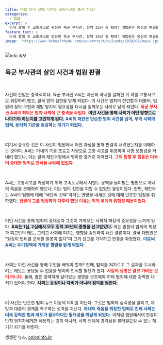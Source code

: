 ```yaml
---
title: 대법 아내 살해 사건과 교통사고의 충격 진실!
categories:
  - 법률
excerpt: >
  아내 살해 후 교통사고로 위장한 육군 부사관, 징역 35년 형 확정! 대법원은 원심의 판결을 그대로 인정하며 범행의 중대성과 태도를 고려해 사회로부터 격리해야 한다며 징벌적인 해석을 내렸다.
feature_text: >
  아내 살해 후 교통사고로 위장한 육군 부사관, 징역 35년 형 확정! 대법원은 원심의 판결을 그대로 인정하며 범행의 중대성과 태도를 고려해 사회로부터 격리해야 한다며 징벌적인 해석을 내렸다.
image: 'https://www.behealthy4u.com/wp-content/uploads/2024/06/news.jpg'
---
```


<p><img src="https://www.behealthy4u.com/wp-content/uploads/2024/06/news.jpg" alt="info 속보" /></p>

<h2 data-ke-size="size26">육군 부사관의 살인 사건과 법원 판결</h2>

<p data-ke-size="size16">&nbsp;</p>

<p>사건의 전말은 충격적이다. 육군 부사관 A씨는 자신의 아내를 살해한 뒤 이를 교통사고로 위장하려 했고, 결국 법의 심판을 받게 되었다. 이 사건은 범죄의 잔인함과 더불어, 법원의 정의 구현과 재발 방지의 필요성을 다시금 일깨우는 사례로 남게 되었다. <b><span style="color: #ee2323;">육군 부사관 A씨의 죄악은 법과 사회에 큰 충격을 주었다.</span></b> <b><span style="background-color: #21538527;">이번 사건을 통해 사회가 어떤 방향으로 나아가야 하는지를 고민하게 된다.</span></b> <b><span style="color: #1a5490;">A씨의 재판은 단순한 범죄 사건을 넘어, 우리 사회의 법적, 윤리적 기준을 점검하는 계기가 되었다.</span></b></p>

<p data-ke-size="size16">&nbsp;</p>

<p>여기서 중요한 것은 이 사건이 법원에서 어떤 과정을 통해 판결이 내려졌는지를 이해하는 것이다. A씨는 아내의 목을 조르고 차량으로 교통 사고를 위장하여 사망 보험금을 타내려 했으나, 이는 결국 재판과정에서 명확한 증거로 이어졌다. <b><span style="color: #ee2323;">그의 범행 후 행동은 더욱더 중대한 범죄로 인식될 수밖에 없었다.</span></b></p>

<p data-ke-size="size16">&nbsp;</p>

<p>A씨는 교통사고를 가장하기 위해 고속도로에서 시멘트 옹벽을 들이받는 방법으로 아내의 죽음을 은폐하려 했으나, 이는 법의 심판을 피할 수 없었던 결정이었다. 한편, 재판부는 A씨의 범행에 대해 “극단적 선택”이라는 변명을 내세운 것에 대해 단호한 입장을 취하였다. <b><span style="color: #ee2323;">법원이 그를 엄정하게 다루려 했던 이유는 죄의 무게와 위험성 때문이었다.</span></b> </p>

<p data-ke-size="size16">&nbsp;</p>

<p>이번 사건을 통해 범죄의 중대성과 그것이 가져오는 사회적 파장의 중요성을 느끼게 된다. <b><span style="background-color: #21538527;">A씨는 1심, 2심에서 모두 징역 35년의 중형을 선고받았다.</span></b> 이는 법원이 범죄의 특성과 피고인의 태도, 그리고 사회에 미치는 영향을 감안하여 내린 결론이다. 결국 대법원은 “원심이 법리를 오해한 잘못이 없다”며 그의 상고를 기각하고 판결을 확정했다. <b><span style="color: #1a5490;">이로써 A씨는 무기징역에 가까운 형벌을 받게 되었다.</span></b> </p>

<p data-ke-size="size16">&nbsp;</p>

<p>사회는 이런 사건을 통해 무엇을 배워야 할까? 첫째, 범죄를 저지르고 그 결과를 무시하려는 태도는 용납될 수 없음을 명확히 인식할 필요가 있다. <b><span style="color: #ee2323;">사람의 생명은 결코 가벼운 것이 아니다.</span></b> 둘째, 법은 강력하게 살아있는 생명을 보호해야 하며 범죄에 대한 강력한 대처가 있어야 한다. <b><span style="background-color: #21538527;">사회는 동정이나 자비가 아니라 정의를 원한다.</span></b> </p>

<p data-ke-size="size16">&nbsp;</p>

<p>이 사건은 단순한 범죄 뉴스 이상의 의미를 지닌다. 그것은 범죄의 심각성을 알리고, 예방과 대중의 경계를 촉구하는 성격을 지닌다. <b><span style="color: #1a5490;">아내의 죽음을 위장한 범죄로 인해 사회는 더욱 강력한 법과 제도가 필요하다는 필요성을 깨닫게 되었다.</span></b> 이처럼 법원에서의 판결이 단지 범죄자에게만 해당되는 것이 아니라, 사회 전체에 경각심을 불러일으킬 수 있는 계기가 되기를 바란다.</p>
생생한 뉴스, <a href="https://onioninfo.kr" rel="dofollow">onioninfo.kr</a>


